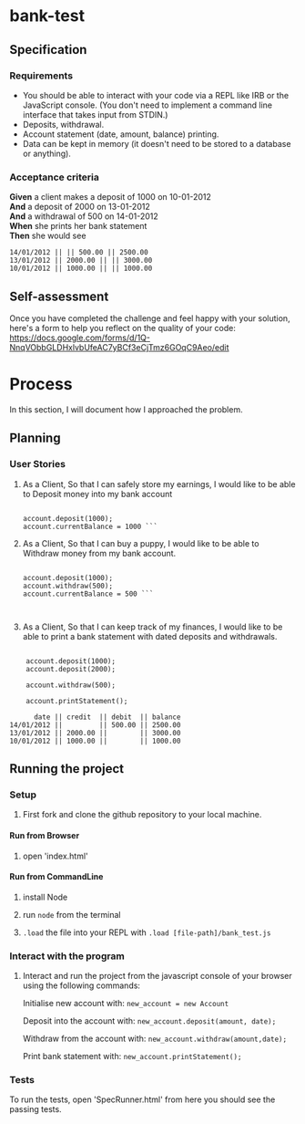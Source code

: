 # bank-test

## Specification

### Requirements

* You should be able to interact with your code via a REPL like IRB or the JavaScript console.  (You don't need to implement a command line interface that takes input from STDIN.)
* Deposits, withdrawal.
* Account statement (date, amount, balance) printing.
* Data can be kept in memory (it doesn't need to be stored to a database or anything).

### Acceptance criteria

**Given** a client makes a deposit of 1000 on 10-01-2012  
**And** a deposit of 2000 on 13-01-2012  
**And** a withdrawal of 500 on 14-01-2012  
**When** she prints her bank statement  
**Then** she would see

```date || credit || debit || balance
14/01/2012 || || 500.00 || 2500.00
13/01/2012 || 2000.00 || || 3000.00
10/01/2012 || 1000.00 || || 1000.00
```

## Self-assessment

Once you have completed the challenge and feel happy with your solution, here's a form to help you reflect on the quality of your code: https://docs.google.com/forms/d/1Q-NnqVObbGLDHxlvbUfeAC7yBCf3eCjTmz6GOqC9Aeo/edit

# Process

In this section, I will document how I approached the problem.

## Planning

### User Stories

1. As a Client, So that I can safely store my earnings, I would like to be able to Deposit money into my bank account

    ``` var account = new Account();

    account.deposit(1000); 
    account.currentBalance = 1000 ```

2. As a Client, So that I can buy a puppy, I would like to be able to Withdraw money from my bank account.

    ``` var account = new Account();

    account.deposit(1000); 
    account.withdraw(500); 
    account.currentBalance = 500 ```



3. As a Client, So that I can keep track of my finances, I would like to be able to print a bank statement with dated deposits and withdrawals. 

``` var account = new Account();

    account.deposit(1000);
    account.deposit(2000);

    account.withdraw(500); 

    account.printStatement();

      date || credit  || debit  || balance
14/01/2012 ||         || 500.00 || 2500.00
13/01/2012 || 2000.00 ||        || 3000.00
10/01/2012 || 1000.00 ||        || 1000.00 
```

## Running the project

### Setup 

1. First fork and clone the github repository to your local machine. 

#### Run from Browser

1. open 'index.html' 

#### Run from CommandLine

1. install Node

2. run ``` node ``` from the terminal

3. ``` .load ``` the file into your REPL with ``` .load [file-path]/bank_test.js ```

### Interact with the program

1. Interact and run the project from the javascript console of your browser using the following commands:

    Initialise new account with:
    ``` new_account = new Account ```

    Deposit into the account with:
    ``` new_account.deposit(amount, date); ```

    Withdraw from the account with:
    ``` new_account.withdraw(amount,date); ```

    Print bank statement with:
    ``` new_account.printStatement(); ```

### Tests

To run the tests, open 'SpecRunner.html' from here you should see the passing tests. 